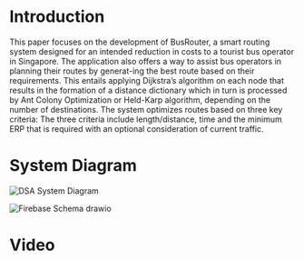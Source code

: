 # Introduction
This paper focuses on the development of BusRouter, a smart routing system designed for an intended reduction in costs to a tourist bus operator in Singapore. 
The application also offers a way to assist bus operators in planning their routes by generat-ing the best route based on their requirements. 
This entails applying Dijkstra’s algorithm on each node that results in the formation of a distance dictionary which in turn is processed by Ant Colony Optimization or Held-Karp algorithm, depending on the number of destinations. 
The system optimizes routes based on three key criteria: The three criteria include length/distance, time and the minimum ERP that is required with an optional consideration of current traffic.
# System Diagram
![DSA System Diagram](https://github.com/user-attachments/assets/b5b87687-8fc6-40f2-9c40-c0a4972e4bf0)

![Firebase Schema drawio](https://github.com/user-attachments/assets/34f421d8-31f6-4dd9-ae89-7a57469fe8a7)

# Video
